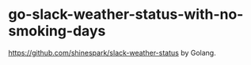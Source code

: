 # go-slack-weather-status-with-no-smoking-days
https://github.com/shinespark/slack-weather-status by Golang.
